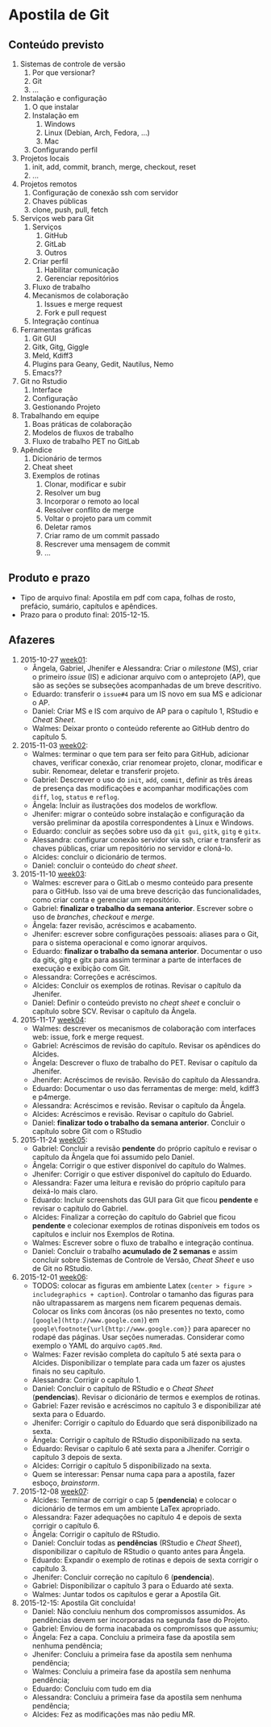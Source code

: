 # Apostila de Git

## Conteúdo previsto

1. Sistemas de controle de versão
   1. Por que versionar?
   2. Git
   3. ...
2. Instalação e configuração
   1. O que instalar
   2. Instalação em
      1. Windows
      2. Linux (Debian, Arch, Fedora, ...)
      3. Mac
   3. Configurando perfil
3. Projetos locais
   1. init, add, commit, branch, merge, checkout, reset
   2. ...
4. Projetos remotos
   1. Configuração de conexão ssh com servidor
   2. Chaves públicas
   3. clone, push, pull, fetch
5. Serviços web para Git
   1. Serviços
      1. GitHub
      2. GitLab
      3. Outros
   2. Criar perfil
      1. Habilitar comunicação
      2. Gerenciar repositórios
   3. Fluxo de trabalho
   4. Mecanismos de colaboração
      1. Issues e merge request
      2. Fork e pull request
   5. Integração contínua
6. Ferramentas gráficas
   1. Git GUI
   2. Gitk, Gitg, Giggle
   3. Meld, Kdiff3
   4. Plugins para Geany, Gedit, Nautilus, Nemo
   5. Emacs??
7. Git no Rstudio
   1. Interface
   2. Configuração
   3. Gestionando Projeto
8. Trabalhando em equipe
   1. Boas práticas de colaboração
   2. Modelos de fluxos de trabalho
   3. Fluxo de trabalho PET no GitLab
9. Apêndice
   1. Dicionário de termos
   2. Cheat sheet
   3. Exemplos de rotinas
      1. Clonar, modificar e subir
      2. Resolver um bug
      3. Incorporar o remoto ao local
      4. Resolver conflito de merge
      5. Voltar o projeto para um commit
      6. Deletar ramos
      7. Criar ramo de um commit passado
      8. Rescrever uma mensagem de commit
      9. ...

## Produto e prazo

  + Tipo de arquivo final: Apostila em pdf com capa, folhas de rosto,
    prefácio, sumário, capítulos e apêndices.
  + Prazo para o produto final: 2015-12-15.

## Afazeres

1. 2015-10-27 [week01]:
   + Ângela, Gabriel, Jhenifer e Alessandra: Criar o *milestone* (MS),
     criar o primeiro *issue* (IS) e adicionar arquivo com o anteprojeto
     (AP), que são as seções se subseções acompanhadas de um breve
     descritivo.
   + Eduardo: transferir o `issue#4` para um IS novo em sua MS e
     adicionar o AP.
   + Daniel: Criar MS e IS com arquivo de AP para o capítulo 1, RStudio
     e *Cheat Sheet*.
   + Walmes: Deixar pronto o conteúdo referente ao GitHub dentro do
     capítulo 5.
2. 2015-11-03 [week02]:
   + Walmes: terminar o que tem para ser feito para GitHub, adicionar
     chaves, verificar conexão, criar renomear projeto, clonar,
     modificar e subir. Renomear, deletar e transferir projeto.
   + Gabriel: Descrever o uso do `init`, `add`, `commit`, definir as
     três áreas de presença das modificações e acompanhar modificações
     com `diff`, `log`, `status` e `reflog`.
   + Ângela: Incluir as ilustrações dos modelos de workflow.
   + Jhenifer: migrar o conteúdo sobre instalação e configuração da
     versão preliminar da apostila correspondentes à Linux e Windows.
   + Eduardo: concluir as seções sobre uso da `git gui`, `gitk`, `gitg`
     e `gitx`.
   + Alessandra: configurar conexão servidor via ssh, criar e
     transferir as chaves públicas, criar um repositório no servidor e
     cloná-lo.
   + Alcides: concluir o dicionário de termos.
   + Daniel: concluir o conteúdo do *cheat sheet*.
3. 2015-11-10 [week03]:
   + Walmes: escrever para o GitLab o mesmo conteúdo para presente para o
     GitHub. Isso vai de uma breve descrição das funcionalidades, como
     criar conta e gerenciar um repositório.
   + Gabriel: **finalizar o trabalho da semana anterior**. Escrever
     sobre o uso de *branches*, *checkout* e *merge*.
   + Ângela: fazer revisão, acréscimos e acabamento.
   + Jhenifer: escrever sobre configurações pessoais: aliases para o
     Git, para o sistema operacional e como ignorar arquivos.
   + Eduardo: **finalizar o trabalho da semana anterior**. Documentar o
     uso da gitk, gitg e gitx para assim terminar a parte de interfaces
     de execução e exibição com Git.
   + Alessandra: Correções e acréscimos.
   + Alcides: Concluir os exemplos de rotinas. Revisar o capítulo da
     Jhenifer.
   + Daniel: Definir o conteúdo previsto no *cheat sheet* e concluir o
     capítulo sobre SCV. Revisar o capítulo da Ângela.
4. 2015-11-17 [week04]:
   + Walmes: descrever os mecanismos de colaboração com interfaces web:
     issue, fork e merge request.
   + Gabriel: Acréscimos de revisão do capítulo. Revisar os apêndices do
     Alcides.
   + Ângela: Descrever o fluxo de trabalho do PET. Revisar o capítulo da
     Jhenifer.
   + Jhenifer: Acréscimos de revisão. Revisão do capítulo da Alessandra.
   + Eduardo: Documentar o uso das ferramentas de merge: meld, kdiff3 e
     p4merge.
   + Alessandra: Acréscimos e revisão. Revisar o capítulo da Ângela.
   + Alcides: Acréscimos e revisão. Revisar o capítulo do Gabriel.
   + Daniel: **finalizar todo o trabalho da semana anterior**. Concluir
     o capítulo sobre Git com o RStudio
5. 2015-11-24 [week05]:
   + Gabriel: Concluir a revisão **pendente** do próprio capítulo e
     revisar o capítulo da Ângela que foi assumido pelo Daniel.
   + Ângela: Corrigir o que estiver disponível do capítulo do Walmes.
   + Jhenifer: Corrigir o que estiver disponível do capítulo do Eduardo.
   + Alessandra: Fazer uma leitura e revisão do próprio capítulo para
     deixá-lo mais claro.
   + Eduardo: Incluir screenshots das GUI para Git que ficou
     **pendente** e revisar o capítulo do Gabriel.
   + Alcides: Finalizar a correção do capítulo do Gabriel que ficou
     **pendente** e colecionar exemplos de rotinas disponíveis em todos
     os capítulos e incluir nos Exemplos de Rotina.
   + Walmes: Escrever sobre o fluxo de trabalho e integração contínua.
   + Daniel: Concluir o trabalho **acumulado de 2 semanas** e assim
     concluir sobre Sistemas de Controle de Versão, *Cheat Sheet* e uso
     de Git no RStudio.
6. 2015-12-01 [week06]:
   + TODOS: colocar as figuras em ambiente Latex (`center > figure >
     includegraphics + caption`). Controlar o tamanho das figuras para
     não ultrapassarem as margens nem ficarem pequenas demais. Colocar
     os links com âncoras (os não presentes no texto, como
     `[google](http://www.google.com)`) em
     `google\footnote{\url{http://www.google.com}}` para aparecer no
     rodapé das páginas. Usar seções numeradas. Considerar como exemplo
     o YAML do arquivo `cap05.Rmd`.
   + Walmes: Fazer revisão completa do capítulo 5 até sexta para o
     Alcides. Disponibilizar o template para cada um fazer os ajustes
     finais no seu capítulo.
   + Alessandra: Corrigir o capítulo 1.
   + Daniel: Concluir o capítulo de RStudio e o *Cheat Sheet*
     (**pendencias**). Revisar o dicionário de termos e exemplos de
     rotinas.
   + Gabriel: Fazer revisão e acréscimos no capítulo 3 e disponibilizar
     até sexta para o Eduardo.
   + Jhenifer: Corrigir o capítulo do Eduardo que será disponibilizado
     na sexta.
   + Ângela: Corrigir o capítulo de RStudio disponibilizado na sexta.
   + Eduardo: Revisar o capítulo 6 até sexta para a Jhenifer. Corrigir o
     capítulo 3 depois de sexta.
   + Alcides: Corrigir o capítulo 5 disponibilizado na sexta.
   + Quem se interessar: Pensar numa capa para a apostila, fazer esboço,
     *brainstorm*.
7. 2015-12-08 [week07]:
   + Alcides: Terminar de corrigir o cap 5 (**pendencia**) e colocar o
     dicionário de termos em um ambiente LaTex apropriado.
   + Alessandra: Fazer adequações no capítulo 4 e depois de sexta
     corrigir o capítulo 6.
   + Ângela: Corrigir o capítulo de RStudio.
   + Daniel: Concluir todas as **pendências** (RStudio e *Cheat Sheet*),
     disponibilizar o capítulo de RStudio o quanto antes para Ângela.
   + Eduardo: Expandir o exemplo de rotinas e depois de sexta corrigir o
     capítulo 3.
   + Jhenifer: Concluir correção no capítulo 6 (**pendencia**).
   + Gabriel: Disponibilizar o capítulo 3 para o Eduardo até sexta.
   + Walmes: Juntar todos os capítulos e gerar a Apostila Git.
8. 2015-12-15: Apostila Git concluída!
   + Daniel: Não concluiu nenhum dos compromissos assumidos. As
     pendências devem ser incorporadas na segunda fase do Projeto.
   + Gabriel: Enviou de forma inacabada os compromissos que assumiu;
   + Ângela: Fez a capa. Concluiu a primeira fase da apostila sem nenhuma
     pendência;
   + Jhenifer: Concluiu a primeira fase da apostila sem nenhuma
     pendência;
   + Walmes: Concluiu a primeira fase da apostila sem nenhuma pendência;
   + Eduardo: Concluiu com tudo em dia
   + Alessandra: Concluiu a primeira fase da apostila sem nenhuma
     pendência;
   + Alcides: Fez as modificações mas não pediu MR.

[week01]: https://gitlab.c3sl.ufpr.br/pet-estatistica/apostila-git/commits/week01
[week02]: https://gitlab.c3sl.ufpr.br/pet-estatistica/apostila-git/commits/week02
[week03]: https://gitlab.c3sl.ufpr.br/pet-estatistica/apostila-git/commits/week03
[week04]: https://gitlab.c3sl.ufpr.br/pet-estatistica/apostila-git/commits/week04
[week05]: https://gitlab.c3sl.ufpr.br/pet-estatistica/apostila-git/commits/week05
[week06]: https://gitlab.c3sl.ufpr.br/pet-estatistica/apostila-git/commits/week06
[week07]: https://gitlab.c3sl.ufpr.br/pet-estatistica/apostila-git/commits/week07
